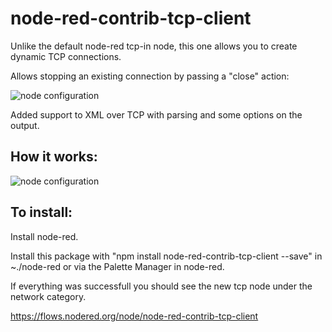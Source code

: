 # node-red-contrib-tcp-client

Unlike the default node-red tcp-in node, this one allows you to create dynamic TCP connections.

Allows stopping an existing connection by passing a "close" action:

![node configuration](https://raw.githubusercontent.com/tiagordc/node-red-contrib-tcp-client/master/flow.png)

Added support to XML over TCP with parsing and some options on the output.

## How it works:

![node configuration](https://raw.githubusercontent.com/tiagordc/node-red-contrib-tcp-client/master/edit.png)

## To install: 

Install node-red.

Install this package with "npm install node-red-contrib-tcp-client --save" in ~./node-red or via the Palette Manager in node-red.

If everything was successfull you should see the new tcp node under the network category.

https://flows.nodered.org/node/node-red-contrib-tcp-client
